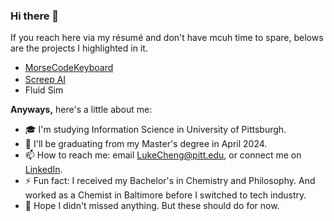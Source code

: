 ### Hi there 👋

 If you reach here via my résumé and don't have mcuh time to spare, belows are the projects I highlighted in it.

- [MorseCodeKeyboard](https://github.com/Lujia-Cheng/MorseCodeKeyboard)
- [Screep AI](https://github.com/Lujia-Cheng/ScreepsAS) <img src="https://screeps.com/icon.png" width="16"/> 
- Fluid Sim

**Anyways,** here's a little about me:

- 🎓 I'm studying Information Science in University of Pittsburgh.
- 📜 I'll be graduating from my Master's degree in April 2024.
- 📫 How to reach me: email [LukeCheng@pitt.edu](mailto:LukeCheng@pitt.edu), or connect me on [LinkedIn](https://www.linkedin.com/in/luke-cheng).
- ⚡ Fun fact: I received my Bachelor's in Chemistry and Philosophy. And worked as a Chemist in Baltimore before I switched to tech industry.
- 🚧 Hope I didn't missed anything. But these should do for now.

<!--
**Lujia-Cheng/Lujia-Cheng** is a ✨ _special_ ✨ repository because its `README.md` (this file) appears on your GitHub profile.

Here are some ideas to get you started:

- 🔭 I’m currently working on ...
- 🌱 I’m currently learning ...
- 👯 I’m looking to collaborate on ...
- 🤔 I’m looking for help with ...
- 💬 Ask me about ...
- 📫 How to reach me: ...
- 😄 Pronouns: ...
- ⚡ Fun fact: ...
-->
